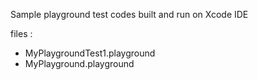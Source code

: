 Sample playground test codes built and run on Xcode IDE

files :

- MyPlaygroundTest1.playground 
- MyPlayground.playground
